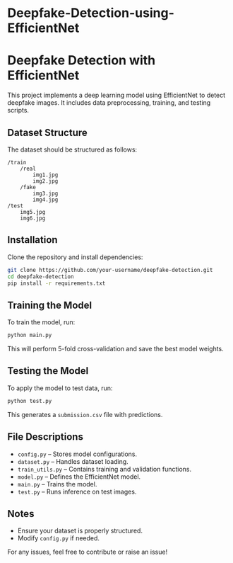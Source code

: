 # Deepfake-Detection-using-EfficientNet
# Deepfake Detection with EfficientNet

This project implements a deep learning model using EfficientNet to detect deepfake images. It includes data preprocessing, training, and testing scripts.

## Dataset Structure
The dataset should be structured as follows:
```
/train
    /real
        img1.jpg
        img2.jpg
    /fake
        img3.jpg
        img4.jpg
/test
    img5.jpg
    img6.jpg
```

## Installation
Clone the repository and install dependencies:
```sh
git clone https://github.com/your-username/deepfake-detection.git
cd deepfake-detection
pip install -r requirements.txt
```

## Training the Model
To train the model, run:
```sh
python main.py
```
This will perform 5-fold cross-validation and save the best model weights.

## Testing the Model
To apply the model to test data, run:
```sh
python test.py
```
This generates a `submission.csv` file with predictions.

## File Descriptions
- `config.py` – Stores model configurations.
- `dataset.py` – Handles dataset loading.
- `train_utils.py` – Contains training and validation functions.
- `model.py` – Defines the EfficientNet model.
- `main.py` – Trains the model.
- `test.py` – Runs inference on test images.

## Notes
- Ensure your dataset is properly structured.
- Modify `config.py` if needed.

For any issues, feel free to contribute or raise an issue!

